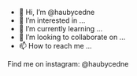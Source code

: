 - 👋 Hi, I’m @haubycedne
- 👀 I’m interested in ...
- 🌱 I’m currently learning ...
- 💞️ I’m looking to collaborate on ...
- 📫 How to reach me ...

<!---
haubycedne/haubycedne is a ✨ special ✨ repository because its `README.md` (this file) appears on your GitHub profile.
You can click the Preview link to take a look at your changes.
--->

Find me on instagram: @haubycedne

